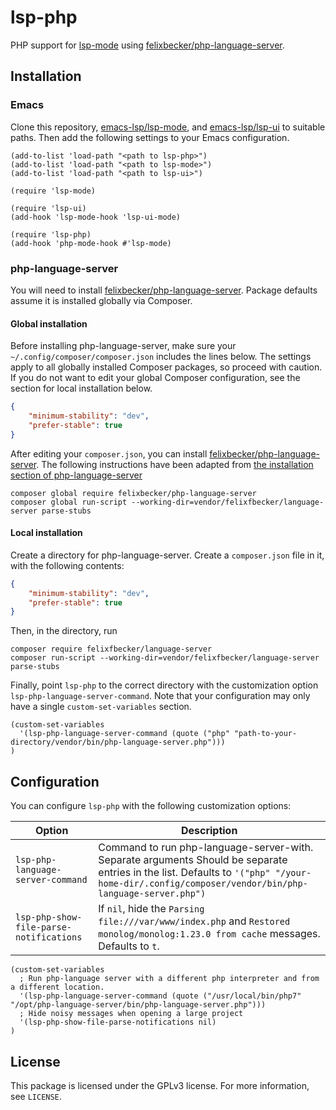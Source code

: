 # lsp-php

PHP support for [lsp-mode](https://github.com/emacs-lsp/lsp-mode) using [felixbecker/php-language-server](https://github.com/felixfbecker/php-language-server).

## Installation

### Emacs

Clone this repository, [emacs-lsp/lsp-mode](https://github.com/emacs-lsp/lsp-mode), and [emacs-lsp/lsp-ui](https://github.com/emacs-lsp/lsp-ui) to suitable paths. Then add the following settings to your Emacs configuration.

```emacs-lisp
(add-to-list 'load-path "<path to lsp-php>")
(add-to-list 'load-path "<path to lsp-mode>")
(add-to-list 'load-path "<path to lsp-ui>")

(require 'lsp-mode)

(require 'lsp-ui)
(add-hook 'lsp-mode-hook 'lsp-ui-mode)

(require 'lsp-php)
(add-hook 'php-mode-hook #'lsp-mode)
```

### php-language-server

You will need to install [felixbecker/php-language-server](https://github.com/felixfbecker/php-language-server). Package defaults assume  it is installed globally via Composer. 

#### Global installation

Before installing php-language-server, make sure your `~/.config/composer/composer.json` includes the lines below. The settings apply to all globally installed Composer packages, so proceed with caution. If you do not want to edit your global Composer configuration, see the section for local installation below.

```json
{
    "minimum-stability": "dev",
    "prefer-stable": true
}

```
After editing your `composer.json`, you can install [felixbecker/php-language-server](https://github.com/felixfbecker/php-language-server).
The following instructions have been adapted from [the installation section of php-language-server](https://github.com/felixfbecker/php-language-server#installation)

```shell
composer global require felixbecker/php-language-server
composer global run-script --working-dir=vendor/felixfbecker/language-server parse-stubs
```

#### Local installation

Create a directory for php-language-server. Create a `composer.json` file in it, with the following contents:

```json
{
    "minimum-stability": "dev",
    "prefer-stable": true
}

```

Then, in the directory, run 

```shell
composer require felixfbecker/language-server
composer run-script --working-dir=vendor/felixfbecker/language-server parse-stubs
```

Finally, point `lsp-php` to the correct directory with the customization option `lsp-php-language-server-command`. Note that your configuration may only have a single `custom-set-variables` section.

```emacs
(custom-set-variables
  '(lsp-php-language-server-command (quote ("php" "path-to-your-directory/vendor/bin/php-language-server.php")))
)
```

## Configuration

You can configure `lsp-php` with the following customization options:

| Option | Description |
| ------ | ----------- |
| `lsp-php-language-server-command` | Command to run php-language-server-with. Separate arguments Should be separate entries in the list. Defaults to `'("php" "/your-home-dir/.config/composer/vendor/bin/php-language-server.php")` |
| `lsp-php-show-file-parse-notifications` | If `nil`, hide the `Parsing file:///var/www/index.php` and `Restored monolog/monolog:1.23.0 from cache` messages. Defaults to `t`. |

```emacs
(custom-set-variables
  ; Run php-language server with a different php interpreter and from a different location.
  '(lsp-php-language-server-command (quote ("/usr/local/bin/php7" "/opt/php-language-server/bin/php-language-server.php")))
  ; Hide noisy messages when opening a large project
  '(lsp-php-show-file-parse-notifications nil)
)

```

## License

This package is licensed under the GPLv3 license. For more information, see `LICENSE`.
